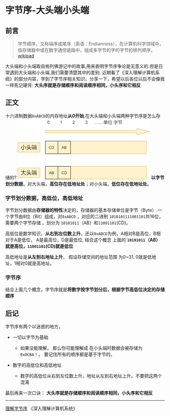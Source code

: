 # 字节序-大头端小头端

## 前言
> 字节顺序，又称端序或尾序（英语：Endianness），在计算机科学领域中，指存储器中或在数字通信链路中，组成多字节的字的字节的排列顺序。[wikipad](https://zh.wikipedia.org/wiki/%E5%AD%97%E8%8A%82%E5%BA%8F)

大头端和小头端取自格列佛游记中的故事,用来表明字节序争论是无意义的.但是日常遇到大头端和小头端,我们需要清楚其中的差别. 近期看了《深入理解计算机系统》的部分内容，学到了字节序相关知识，分享一下，希望以后各位以后不会像我一样死记硬背: **大头序就是存储顺序和阅读顺序相同，小头序和它相反**

## 正文

十六进制数据`0xABCD`的内存地址**从0开始**,在大头端和小头端两种字节序是怎么存储的?
![](./img/byte-order-1.png)
**以字节划分数据**，对大头端，**高位存在低地址处**；对小头端，**低位存在低地址处**。

### 字节划分数据，高低位，高低地址

字节划分数据由**存储器的特性**决定的，存储器的基本存储单位是字节（Byte）.一个字节由8位（Bit）组成，对`0xABCD` ，对应的二进制 `1010101111001101`共16位，需要两个字节存储 ，划分为 `10101011`（AB）和`11001101`(CD)。

高低位是数学知识，**从右到左位数上升**。还以`0xABCD`为例，A相对B是高位，B相对于A是低位， A是最高位，D是最低位, 结合这个概念 上面的 **`10101011`（AB）就是高位，`11001101`(CD)就是低位**

高低地址是**从左到右地址上升**， 假设存储空间的地址范围 为0~31. 0就是低地址，1相对0就是高地址。

### 字节序

结合上面几个概念，字节序就是**将数字按字节划分后，根据字节高低位决定的存储顺序**

## 后记
字节序有两个以迷惑的地方，

* 一切以字节为基础
  * 如果没能理解， 那么你可能理解成 在小头端时数据会被存储为`0xDCBA`！。 要记住所有的顺序都是基于字节的。

* 数字的高低位和高低地址

  * 数字的高低位从右到左位数上升，地址从左到右地址上升。不要把这两个混淆


最后再来一次口诀： **大头序就是存储顺序和阅读顺序相同，小头序和它相反**

---

[理解字节序](https://www.ruanyifeng.com/blog/2016/11/byte-order.html)
《深入理解计算机系统》